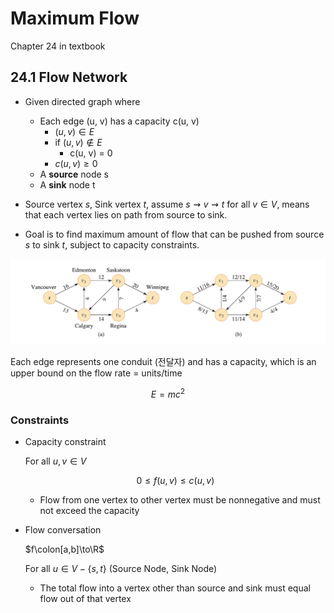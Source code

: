 # Maximum Flow

Chapter 24 in textbook

## 24.1 Flow Network

- Given directed graph where 
    - Each edge (u, v) has a capacity c(u, v)
        - $(u, v) \in E$
        - if $(u, v) \notin E$
            - c(u, v) = 0
        - $c(u, v) \geq 0$
    - A **source** node s
    - A **sink** node t

- Source vertex $s$, Sink vertex $t$, assume $s \rightsquigarrow v \rightsquigarrow t$ for all $v \in V$, means that each vertex lies on path from source to sink.

- Goal is to find maximum amount of flow that can be pushed from source $s$ to sink $t$, subject to capacity constraints.

![Flow Network](../../static/cmpt-307/flow-network.png)

Each edge represents one conduit (전달자) and has a capacity, which is an upper bound on the flow rate = units/time

$$
E = mc^2
$$

### Constraints
- Capacity constraint

    For all $u, v \in V$

    $$
    0 \leq f(u, v) \leq c(u, v)
    $$

    - Flow from one vertex to other vertex must be nonnegative and must not exceed the capacity

- Flow conversation

    $f\colon[a,b]\to\R$

    For all $u \in V - \{s, t\}$ (Source Node, Sink Node)

    <!-- $\sum_{v \in V} f(v, u) = \sum_{v \in V} f(u, v)$ -->
    
    - The total flow into a vertex other than source and sink must equal flow out of that vertex